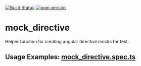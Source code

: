 [![Build Status](https://travis-ci.org/ike18t/mock_directive.png?branch=master)](https://travis-ci.org/ike18t/mock_directive)
[![npm version](https://badge.fury.io/js/mock-directive.svg)](https://badge.fury.io/js/mock-directive)

# mock_directive
Helper function for creating angular directive mocks for test.

## Usage Examples: [mock_directive.spec.ts](lib/mock_directive.spec.ts)
